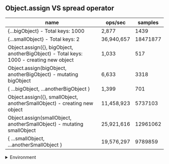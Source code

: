## Object.assign VS spread operator

|name|ops/sec|samples|
|-|-|-|
|{...bigObject} - Total keys: 1000|2,877|1439|
|{...smallObject} - Total keys: 2|36,940,657|18471877|
|Object.assign({}, bigObject, anotherBigObject) - Total keys: 1000 - creating new object|1,033|517|
|Object.assign(bigObject, anotherBigObject) - mutating bigObject|6,633|3318|
|{ ...bigObject, ...anotherBigObject }|1,399|701|
|Object.assign({}, smallObject, anotherSmallObject) - creating new object|11,458,923|5737103|
|Object.assign(smallObject, anotherSmallObject) - mutating smallObject|25,921,616|12961062|
|{ ...smallObject, ...anotherSmallObject }|19,576,297|9789859|


<details>
<summary>Environment</summary>

* __Machine:__ linux x64 | 4 vCPUs | 7.6GB Mem
* __Run:__ Thu Sep 04 2025 19:21:01 GMT+0000 (Coordinated Universal Time)
* __Node:__ `v23.11.0`
</details>

<!--
{"environment":{"platform":"linux","arch":"x64","cpus":4,"totalMemory":7.597843170166016},"benchmarks":[{"name":"{...bigObject} - Total keys: 1000","samples":1439,"opsSec":2877.424871826319},{"name":"{...smallObject} - Total keys: 2","samples":18471877,"opsSec":36940657.85570248},{"name":"Object.assign({}, bigObject, anotherBigObject) - Total keys: 1000 - creating new object","samples":517,"opsSec":1033.5343039121376},{"name":"Object.assign(bigObject, anotherBigObject) - mutating bigObject","samples":3318,"opsSec":6633.998801189631},{"name":"{ ...bigObject, ...anotherBigObject }","samples":701,"opsSec":1399.8250302581866},{"name":"Object.assign({}, smallObject, anotherSmallObject) - creating new object","samples":5737103,"opsSec":11458923.462955926},{"name":"Object.assign(smallObject, anotherSmallObject) - mutating smallObject","samples":12961062,"opsSec":25921616.19553873},{"name":"{ ...smallObject, ...anotherSmallObject }","samples":9789859,"opsSec":19576297.78586124}]}-->
